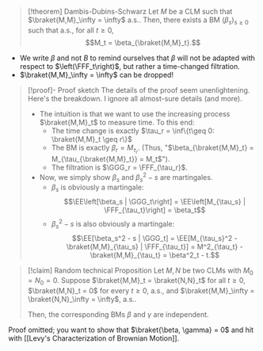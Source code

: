 > [!theorem] Dambis-Dubins-Schwarz
> Let $M$ be a CLM such that $\braket{M,M}_\infty = \infty$ a.s.. Then, there exists a BM $\left(\beta_s\right)_{s\geq 0}$ such that a.s., for all $t\geq 0$,$$M_t = \beta_{\braket{M,M}_t}.$$

- We write $\beta$ and not $B$ to remind ourselves that $\beta$ will not be adapted with respect to $\left(\FFF_t\right)$, but rather a time-changed filtration.
- $\braket{M,M}_\infty = \infty$ can be dropped!

>[!proof]- Proof sketch
> The details of the proof seem unenlightening. Here's the breakdown. I ignore all almost-sure details (and more).
> - The intuition is that we want to use the increasing process $\braket{M,M}_t$ to measure time. To this end:
> 	- The time change is exactly $\tau_r = \inf\{t\geq 0: \braket{M,M}_t \geq r\}$
> 	- The BM is exactly $\beta_r = M_{\tau_r}$. (Thus, "$\beta_{\braket{M,M}_t} = M_{\tau_{\braket{M,M}_t}} = M_t$").
> 	- The filtration is $\GGG_r = \FFF_{\tau_r}$.
> - Now, we simply show $\beta_s$ and $\beta_s^2 - s$ are martingales.
> 	- $\beta_s$ is obviously a martingale:$$\EE\left[\beta_s | \GGG_t\right] = \EE\left[M_{\tau_s} | \FFF_{\tau_t}\right] = \beta_t$$
> 	- $\beta^2_s - s$ is also obviously a martingale:$$\EE[\beta_s^2 - s | \GGG_t] = \EE[M_{\tau_s}^2 - \braket{M,M}_{\tau_s} | \FFF_{\tau_t}] = M^2_{\tau_t} - \braket{M,M}_{\tau_t} = \beta^2_t - t.$$

>[!claim] Random technical Proposition
>Let $M, N$ be two CLMs with $M_0 = N_0 = 0$. Suppose $\braket{M,M}_t = \braket{N,N}_t$ for all $t\geq 0$, $\braket{M,N}_t = 0$ for every $t\geq 0$, a.s., and $\braket{M,M}_\infty = \braket{N,N}_\infty = \infty$, a.s..
>
>Then, the corresponding BMs $\beta$ and $\gamma$ are independent.

Proof omitted; you want to show that $\braket{\beta, \gamma} = 0$ and hit with [[Levy's Characterization of Brownian Motion]].